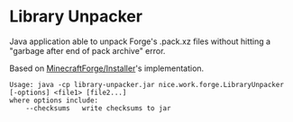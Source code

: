 # Library Unpacker

Java application able to unpack Forge's .pack.xz files without hitting a "garbage after end of pack archive" error.

Based on [MinecraftForge/Installer](https://github.com/MinecraftForge/Installer)'s implementation.

    Usage: java -cp library-unpacker.jar nice.work.forge.LibraryUnpacker [-options] <file1> [file2...]
    where options include:
        --checksums   write checksums to jar
